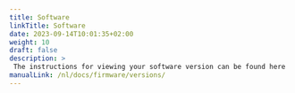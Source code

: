 ```yaml
---
title: Software
linkTitle: Software
date: 2023-09-14T10:01:35+02:00
weight: 10
draft: false
description: >
 The instructions for viewing your software version can be found here
manualLink: /nl/docs/firmware/versions/
---
```

<script>
  window.location.href = "/nl/docs/firmware/versions/";
</script>

